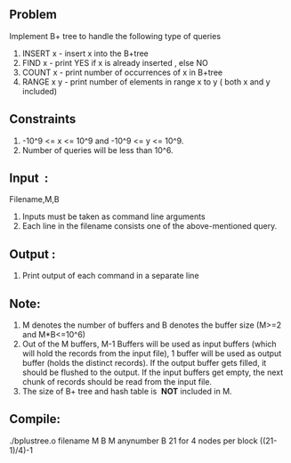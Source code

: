 ## Problem

Implement B+ tree to handle the following type of queries

1. INSERT x - insert x into the B+tree
2. FIND x - print YES if x is already inserted , else NO
3. COUNT x - print number of occurrences of x in B+tree
4. RANGE x y - print number of elements in range x to y ( both x and y included)

## Constraints

1. -10^9 <= x <= 10^9 and -10^9 <= y <= 10^9.
2. Number of queries will be less than 10^6.

## Input ​​ : 
​Filename,M,B
1. Inputs must be taken as command line arguments
2. Each line in the filename consists one of the above-mentioned query.

## Output ​:

1. Print output of each command in a separate line


## Note:

1. M denotes the number of buffers and B denotes the buffer size (M>=2 and M*B<=10^6)
2. Out of the M buffers, M-1 Buffers will be used as input buffers (which will hold the records
    from the input file), 1 buffer will be used as output buffer (holds the distinct records). If the
    output buffer gets filled, it should be flushed to the output. If the input buffers get empty, the
    next chunk of records should be read from the input file.
3. The size of B+ tree and hash table is ​ **NOT** ​ included in M.

## Compile:

./bplustree.o filename M B
M anynumber
B 21 for 4 nodes per block ((21-1)/4)-1

